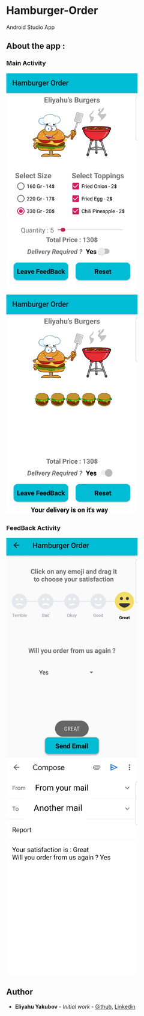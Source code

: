 # Hamburger-Order
Android Studio App

## About the app :


### Main Activity
<img src="https://github.com/EliYakubov7/Hamburger-Order/blob/master/screenshots/main_activity.jpg" width="350">
<img src="https://github.com/EliYakubov7/Hamburger-Order/blob/master/screenshots/order_activity.jpg" width="350">


### FeedBack Activity
<img src="https://github.com/EliYakubov7/Hamburger-Order/blob/master/screenshots/feedback_activity.jpg" width="350">
<img src="https://github.com/EliYakubov7/Hamburger-Order/blob/master/screenshots/mail_activity.jpg" width="350">


## Author

* **Eliyahu Yakubov** - *Initial work* - [Github](https://github.com/EliYakubov7), [Linkedin](https://www.linkedin.com/in/eli-yakubov-961908173)


